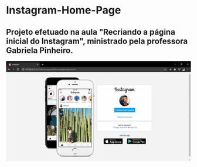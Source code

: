 # Instagram-Home-Page

## Projeto efetuado na aula "Recriando a página inicial do Instagram", ministrado pela professora Gabriela Pinheiro.

<img src="https://github.com/steniodr/Instagram-Home-Page/blob/master/img/Instagram.gif" alt="Instagram.gif">

